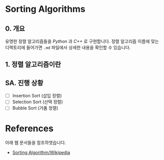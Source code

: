 # Sorting Algorithms

## 0. 개요

유명한 정렬 알고리즘들을 *Python* 과 *C\+\+* 로 구현합니다.
정렬 알고리즘 이름에 맞는 디렉토리에 들어가면 `.md` 파일에서 상세한 내용을 확인할 수 있습니다.

## 1. 정렬 알고리즘이란

## SA. 진행 상황

- [ ] Insertion Sort (삽입 정렬)
- [ ] Selection Sort (선택 정렬)
- [ ] Bubble Sort (거품 정렬)

# References

아래 웹 문서들을 참조하엿습니다.

- [Sorting Algorithm/Wikipedia](https://en.wikipedia.org/wiki/Sorting_algorithm)